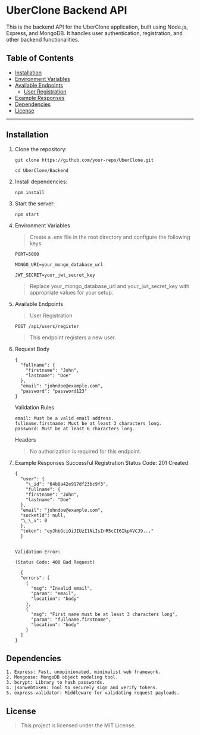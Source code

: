 # UberClone Backend API

This is the backend API for the UberClone application, built using Node.js, Express, and MongoDB. It handles user authentication, registration, and other backend functionalities.

## Table of Contents

- [Installation](#installation)
- [Environment Variables](#environment-variables)
- [Available Endpoints](#available-endpoints)
  - [User Registration](#user-registration)
- [Example Responses](#example-responses)
- [Dependencies](#dependencies)
- [License](#license)

---

## Installation

1.  Clone the repository:

    `git clone https://github.com/your-repo/UberClone.git`

    `cd UberClone/Backend`

2.  Install dependencies:

    `npm install`

3.  Start the server:

    `npm start`

4.  Environment Variables

    > Create a .env file in the root directory and configure the following keys:

    `PORT=5000`

    `MONGO_URI=your_mongo_database_url`

    `JWT_SECRET=your_jwt_secret_key`

    > Replace your_mongo_database_url and your_jwt_secret_key with appropriate values for your setup.

5.  Available Endpoints

    > User Registration

    `POST /api/users/register`

    > This endpoint registers a new user.

6.  Request Body

        {
          "fullname": {
            "firstname": "John",
            "lastname": "Doe"
          },
          "email": "johndoe@example.com",
          "password": "password123"
        }

    Validation Rules

        email: Must be a valid email address.
        fullname.firstname: Must be at least 3 characters long.
        password: Must be at least 6 characters long.

    Headers

    > No authorization is required for this endpoint.

7.  Example Responses
    Successful Registration
    Status Code: 201 Created

        {
          "user": {
            "\_id": "64b8a42e917df23bc9f3",
            "fullname": {
            "firstname": "John",
            "lastname": "Doe"
          },
          "email": "johndoe@example.com",
          "socketId": null,
          "\_\_v": 0
          },
          "token": "eyJhbGciOiJIUzI1NiIsInR5cCI6IkpXVCJ9..."
          }


        Validation Error:

        (Status Code: 400 Bad Request)

          {
          "errors": [
            {
              "msg": "Invalid email",
              "param": "email",
              "location": "body"
            },
            {
              "msg": "First name must be at least 3 characters long",
              "param": "fullname.firstname",
              "location": "body"
            }
          ]
        }

## Dependencies

    1. Express: Fast, unopinionated, minimalist web framework.
    2. Mongoose: MongoDB object modeling tool.
    3. bcrypt: Library to hash passwords.
    4. jsonwebtoken: Tool to securely sign and verify tokens.
    5. express-validator: Middleware for validating request payloads.

## License

> This project is licensed under the MIT License.
